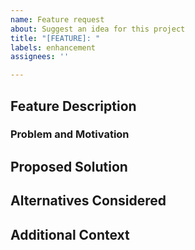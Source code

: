 ```yaml
---
name: Feature request
about: Suggest an idea for this project
title: "[FEATURE]: "
labels: enhancement
assignees: ''

---
```


## Feature Description
<!-- A clear and concise description of the feature you're proposing. -->

### Problem and Motivation
<!-- Why is this feature necessary and what problem does it solve? -->

## Proposed Solution
<!-- A description of how this feature could potentially be implemented. -->

## Alternatives Considered
<!-- Any alternative solutions or features you've considered. -->

## Additional Context
<!-- Add any other context or screenshots about the feature request here. -->
